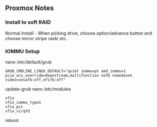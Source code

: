 ## Proxmox Notes

### Install to soft RAID

Normal Install - When picking drive, choose option/advance button and choose mirror stripe raidz etc.

### IOMMU Setup

nano /etc/default/grub
```
GRUB_CMDLINE_LINUX_DEFAULT="quiet iommu=pt amd_iommu=1 pcie_acs_override=downstream,multifunction nofb nomodeset video=vesafb:off,efifb:off"
```
update-grub
nano /etc/modules
```
vfio
vfio_iommu_type1
vfio_pci
vfio_virqfd
```
reboot
